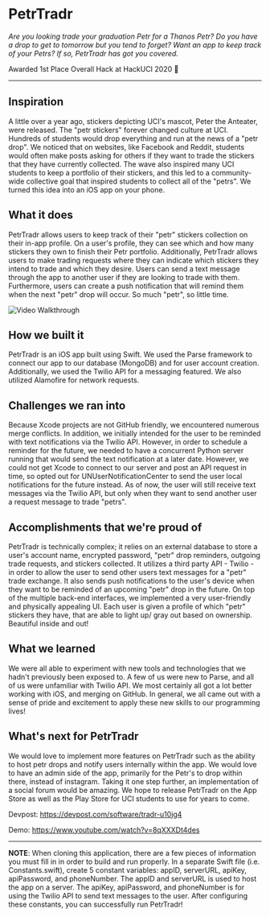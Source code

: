 # PetrTradr
_Are you looking trade your graduation Petr for a Thanos Petr? Do you have a drop to get to tomorrow but you tend to forget? Want an app to keep track of your Petrs? If so, PetrTradr has got you covered._

Awarded 1st Place Overall Hack at HackUCI 2020 🥇

---
## Inspiration
A little over a year ago, stickers depicting UCI's mascot, Peter the Anteater, were released. The "petr stickers" forever changed culture at UCI. Hundreds of students would drop everything and run at the news of a "petr drop". We noticed that on websites, like Facebook and Reddit, students would often make posts asking for others if they want to trade the stickers that they have currently collected. The wave also inspired many UCI students to keep a portfolio of their stickers, and this led to a community-wide collective goal that inspired students to collect all of the "petrs". We turned this idea into an iOS app on your phone.

## What it does
PetrTradr allows users to keep track of their "petr" stickers collection on their in-app profile. On a user's profile, they can see which and how many stickers they own to finish their Petr portfolio.  Additionally, PetrTradr allows users to make trading requests where they can indicate which stickers they intend to trade and which they desire. Users can send a text message through the app to another user if they are looking to trade with them. Furthermore, users can create a push notification that will remind them when the next "petr" drop will occur. So much "petr", so little time.

<img src='http://g.recordit.co/jWVSeMQqfJ.gif' title='Video Walkthrough' width='' alt='Video Walkthrough' />

## How we built it
PetrTradr is an iOS app built using Swift. We used the Parse framework to connect our app to our database (MongoDB) and for user account creation. Additionally, we used the Twilio API for a messaging featured. We also utilized Alamofire for network requests.

## Challenges we ran into
Because Xcode projects are not GitHub friendly, we encountered numerous merge conflicts. In addition, we initially intended for the user to be reminded with text notifications via the Twilio API. However, in order to schedule a reminder for the future, we needed to have a concurrent Python server running that would send the text notification at a later date. However, we could not get Xcode to connect to our server and post an API request in time, so opted out for UNUserNotificationCenter to send the user local notifications for the future instead. As of now, the user will still receive text messages via the Twilio API, but only when they want to send another user a request message to trade "petrs".

## Accomplishments that we're proud of
PetrTradr is technically complex; it relies on an external database to store a user's account name, encrypted password, "petr" drop reminders, outgoing trade requests, and stickers collected. It utilizes a third party API - Twilio - in order to allow the user to send other users text messages for a "petr" trade exchange. It also sends push notifications to the user's device when they want to be reminded of an upcoming "petr" drop in the future. On top of the multiple back-end interfaces, we implemented a very user-friendly and physically appealing UI. Each user is given a profile of which "petr" stickers they have, that are able to light up/ gray out based on ownership. Beautiful inside and out!

## What we learned
We were all able to experiment with new tools and technologies that we hadn't previously been exposed to. A few of us were new to Parse, and all of us were unfamiliar with Twilio API. We most certainly all got a lot better working with iOS, and merging on GitHub. In general, we all came out with a sense of pride and excitement to apply these new skills to our programming lives!

## What's next for PetrTradr
We would love to implement more features on PetrTradr such as the ability to host petr drops and notify users internally within the app. We would love to have an admin side of the app, primarily for the Petr's to drop within there, instead of instagram. Taking it one step further, an implementation of a social forum would be amazing. 
We hope to release PetrTradr on the App Store as well as the Play Store for UCI students to use for years to come. 

 Devpost: https://devpost.com/software/tradr-u10jg4
 
 Demo: https://www.youtube.com/watch?v=8qXXXDt4des
 
 ---
 **NOTE**: When cloning this application, there are a few pieces of information you must fill in in order to build and run properly. In a separate Swift file (i.e. Constants.swift), create 5 constant variables: appID, serverURL, apiKey, apiPassword, and phoneNumber. The appID and serverURL is used to host the app on a server. The apiKey, apiPassword, and phoneNumber is for using the Twilio API to send text messages to the user. After configuring these constants, you can successfully run PetrTradr!
